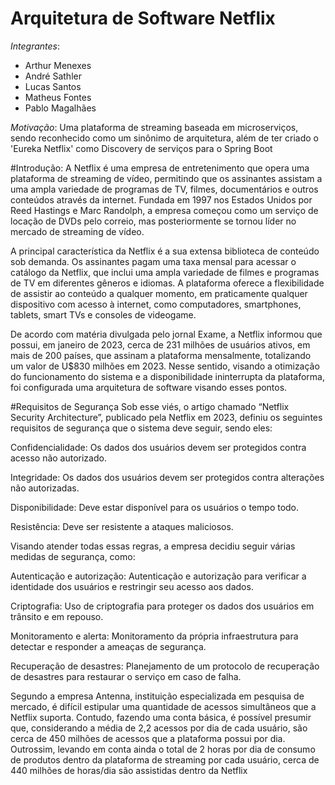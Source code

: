 # Arquitetura de Software Netflix

*Integrantes*:
  * Arthur Menexes
  * André Sathler
  * Lucas Santos
  * Matheus Fontes
  * Pablo Magalhães

*Motivação*: Uma plataforma de streaming baseada em microserviços, sendo reconhecido como um sinônimo de arquitetura, além de ter criado o 'Eureka Netflix' como Discovery de serviços para o Spring Boot


#Introdução:
A Netflix é uma empresa de entretenimento que opera uma plataforma de streaming de vídeo, permitindo que os assinantes assistam a uma ampla variedade de programas de TV, filmes, documentários e outros conteúdos através da internet. Fundada em 1997 nos Estados Unidos por Reed Hastings e Marc Randolph, a empresa começou como um serviço de locação de DVDs pelo correio, mas posteriormente se tornou líder no mercado de streaming de vídeo.


A principal característica da Netflix é a sua extensa biblioteca de conteúdo sob demanda. Os assinantes pagam uma taxa mensal para acessar o catálogo da Netflix, que inclui uma ampla variedade de filmes e programas de TV em diferentes gêneros e idiomas. A plataforma oferece a flexibilidade de assistir ao conteúdo a qualquer momento, em praticamente qualquer dispositivo com acesso à internet, como computadores, smartphones, tablets, smart TVs e consoles de videogame.


De acordo com matéria divulgada pelo jornal Exame, a Netflix informou que possui, em janeiro de 2023, cerca de 231 milhões de usuários ativos, em mais de 200 países, que assinam a plataforma mensalmente, totalizando um valor de U$830 milhões em 2023. Nesse sentido, visando a otimização do funcionamento do sistema e a disponibilidade ininterrupta da plataforma, foi configurada uma arquitetura de software visando esses pontos.

#Requisitos de Segurança
Sob esse viés, o artigo chamado “Netflix Security Architecture”, publicado pela Netflix em 2023, definiu os seguintes requisitos de segurança que o sistema deve seguir, sendo eles: 


Confidencialidade: Os dados dos usuários devem ser protegidos contra acesso não autorizado.

Integridade: Os dados dos usuários devem ser protegidos contra alterações não autorizadas.

Disponibilidade: Deve estar disponível para os usuários o tempo todo.

Resistência: Deve ser resistente a ataques maliciosos.


Visando atender todas essas regras, a empresa decidiu seguir várias medidas de segurança, como: 


Autenticação e autorização: Autenticação e autorização para verificar a identidade dos usuários e restringir seu acesso aos dados.

Criptografia: Uso de criptografia para proteger os dados dos usuários em trânsito e em repouso.

Monitoramento e alerta: Monitoramento da própria infraestrutura para detectar e responder a ameaças de segurança.

Recuperação de desastres: Planejamento de um protocolo de recuperação de desastres para restaurar o serviço em caso de falha.


Segundo a empresa Antenna, instituição especializada em pesquisa de mercado, é difícil estipular uma quantidade de acessos simultâneos que a Netflix suporta. Contudo, fazendo uma conta básica, é possível presumir que, considerando a média de 2,2 acessos por dia de cada usuário, são cerca de 450 milhões de acessos que a plataforma possui por dia. Outrossim, levando em conta ainda o total de 2 horas por dia de consumo de produtos dentro da plataforma de streaming por cada usuário, cerca de 440 milhões de horas/dia são assistidas dentro da Netflix
